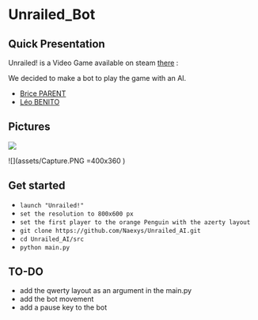 # Unrailed_Bot
## Quick Presentation

Unrailed! is a Video Game available on steam [there](https://unrailed-game.com/) :

We decided to make a bot to play the game with an AI.

+ [Brice PARENT](https://github.com/Naexys)
+ [Léo BENITO  ](https://github.com/TrAyZeN)

## Pictures

![](assets/demo.gif)

![](assets/Capture.PNG =400x360 )

## Get started

* `launch "Unrailed!"`
* `set the resolution to 800x600 px`
* `set the first player to the orange Penguin with the azerty layout`
* `git clone https://github.com/Naexys/Unrailed_AI.git`
* `cd Unrailed_AI/src`
* `python main.py`

## TO-DO

* add the qwerty layout as an argument in the main.py
* add the bot movement
* add a pause key to the bot